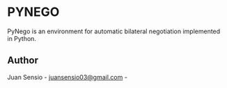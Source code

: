 # PYNEGO

PyNego is an environment for automatic bilateral negotiation implemented in Python.

## Author

Juan Sensio - juansensio03@gmail.com -
